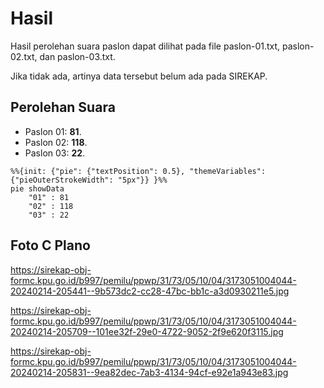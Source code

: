 # Hasil

Hasil perolehan suara paslon dapat dilihat pada file paslon-01.txt, paslon-02.txt, dan paslon-03.txt.

Jika tidak ada, artinya data tersebut belum ada pada SIREKAP.

## Perolehan Suara

 * Paslon 01: **81**.
 * Paslon 02: **118**.
 * Paslon 03: **22**.

```mermaid
%%{init: {"pie": {"textPosition": 0.5}, "themeVariables": {"pieOuterStrokeWidth": "5px"}} }%%
pie showData
    "01" : 81
    "02" : 118
    "03" : 22
```
## Foto C Plano

https://sirekap-obj-formc.kpu.go.id/b997/pemilu/ppwp/31/73/05/10/04/3173051004044-20240214-205441--9b573dc2-cc28-47bc-bb1c-a3d0930211e5.jpg

https://sirekap-obj-formc.kpu.go.id/b997/pemilu/ppwp/31/73/05/10/04/3173051004044-20240214-205709--101ee32f-29e0-4722-9052-2f9e620f3115.jpg

https://sirekap-obj-formc.kpu.go.id/b997/pemilu/ppwp/31/73/05/10/04/3173051004044-20240214-205831--9ea82dec-7ab3-4134-94cf-e92e1a943e83.jpg
